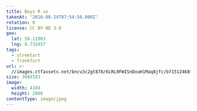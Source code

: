 ```yaml
---
title: Boys R us
takenAt: '2016-08-24T07:54:50.000Z'
rotation: 0
license: CC BY-ND 3.0
geo:
  lat: 50.11903
  lng: 8.732457
tags:
  - streetart
  - frankfurt
url: >-
  //images.ctfassets.net/bncv3c2gt878/6LRL0FWISnDouH1Maq8jfc/b71512468f102adb3b9c99217e61501e/boys-r-us_29119176391_o
size: 3689183
image:
  width: 4184
  height: 2868
contentType: image/jpeg
---
```


